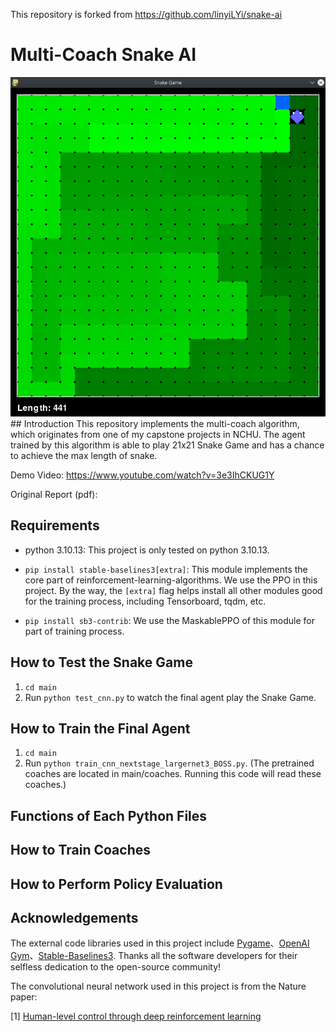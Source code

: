This repository is forked from https://github.com/linyiLYi/snake-ai
# Multi-Coach Snake AI
<img src="Snake_win.png">
## Introduction
This repository implements the multi-coach algorithm, which originates from one of my capstone projects in NCHU.
The agent trained by this algorithm is able to play 21x21 Snake Game and has a chance to achieve the max length of snake.

Demo Video: https://www.youtube.com/watch?v=3e3IhCKUG1Y

Original Report (pdf):

## Requirements
* python 3.10.13: This project is only tested on python 3.10.13.

* ```pip install stable-baselines3[extra]```: This module implements the core part of reinforcement-learning-algorithms. We use the PPO in this project. By the way, the ```[extra]``` flag helps install all other modules good for the training process, including Tensorboard, tqdm, etc.

* ```pip install sb3-contrib```: We use the MaskablePPO of this module for part of training process.

## How to Test the Snake Game
1. ```cd main```
2. Run ```python test_cnn.py``` to watch the final agent play the Snake Game.

## How to Train the Final Agent
1. ```cd main```
2. Run ```python train_cnn_nextstage_largernet3_BOSS.py```. (The pretrained coaches are located in main/coaches. Running this code will read these coaches.)

## Functions of Each Python Files

## How to Train Coaches

## How to Perform Policy Evaluation

## Acknowledgements
The external code libraries used in this project include [Pygame](https://www.pygame.org/news)、[OpenAI Gym](https://github.com/openai/gym)、[Stable-Baselines3](https://stable-baselines3.readthedocs.io/en/master/). Thanks all the software developers for their selfless dedication to the open-source community!

The convolutional neural network used in this project is from the Nature paper:

[1] [Human-level control through deep reinforcement learning](https://www.nature.com/articles/nature14236)
